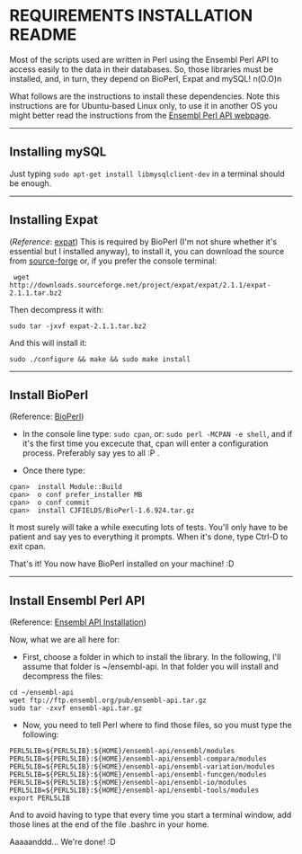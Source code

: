 REQUIREMENTS INSTALLATION README
================================

 Most of the scripts used are written in Perl using the Ensembl Perl API to access easily to the data in their databases. So, those libraries must be installed, and, in turn, they depend on BioPerl, Expat and mySQL! n(O.O)n

 What follows are the instructions to install these dependencies. Note this instructions are for Ubuntu-based Linux only, to use it in another OS you might better read the instructions from the [Ensembl Perl API webpage](http://feb2014.archive.ensembl.org/info/docs/api/api_installation.html).

 --------------------------------------------------------

Installing mySQL
----------------
 Just typing `sudo apt-get install libmysqlclient-dev` in a terminal should be enough.

--------------------------------------------------------

Installing Expat
--------------
 (*Reference*: [expat](http://expat.sourceforge.net/))
 This is required by BioPerl (I'm not shure whether it's essential but I installed anyway), to install it, you can download the source from [source-forge](https://sourceforge.net/projects/expat/) or, if you prefer the console terminal:
 ```
  wget http://downloads.sourceforge.net/project/expat/expat/2.1.1/expat-2.1.1.tar.bz2
 ```
 Then decompress it with:
 ```
 sudo tar -jxvf expat-2.1.1.tar.bz2
 ```
 And this will install it:
 ```
sudo ./configure && make && sudo make install
 ```

 --------------------------------------------------------

Install BioPerl
----------------
(Reference: [BioPerl](http://bioperl.org/INSTALL.html))
 - In the console line type: `sudo cpan`, or: `sudo perl -MCPAN -e shell`, and if it's the first time you excecute that, cpan will enter a configuration process. Preferably say yes to all :P .

 - Once there type:
 ```
 cpan>  install Module::Build
 cpan>  o conf prefer_installer MB
 cpan>  o conf commit
 cpan>  install CJFIELDS/BioPerl-1.6.924.tar.gz
 ```
 It most surely will take a while executing lots of tests. You'll only have to be patient and say yes to everything it prompts. When it's done, type Ctrl-D to exit cpan.

 That's it! You now have BioPerl installed on your machine! :D

--------------------------------------------------------

Install Ensembl Perl API
-------------------------
(Reference: [Ensembl API Installation](http://feb2014.archive.ensembl.org/info/docs/api/api_installation.html))

 Now, what we are all here for:

 - First, choose a folder in which to install the library. In the following, I'll assume that folder is ~/ensembl-api. In that folder you will install and decompress the files:
 ```
cd ~/ensembl-api
wget ftp://ftp.ensembl.org/pub/ensembl-api.tar.gz
sudo tar -zxvf ensembl-api.tar.gz
 ```

 - Now, you need to tell Perl where to find those files, so you must type the following:
  ```
  PERL5LIB=${PERL5LIB}:${HOME}/ensembl-api/ensembl/modules
  PERL5LIB=${PERL5LIB}:${HOME}/ensembl-api/ensembl-compara/modules
  PERL5LIB=${PERL5LIB}:${HOME}/ensembl-api/ensembl-variation/modules
  PERL5LIB=${PERL5LIB}:${HOME}/ensembl-api/ensembl-funcgen/modules
  PERL5LIB=${PERL5LIB}:${HOME}/ensembl-api/ensembl-io/modules
  PERL5LIB=${PERL5LIB}:${HOME}/ensembl-api/ensembl-tools/modules
  export PERL5LIB
  ```
  And to avoid having to type that every time you start a terminal window, add those lines at the end of the file .bashrc in your home.

  Aaaaanddd... We're done! :D
